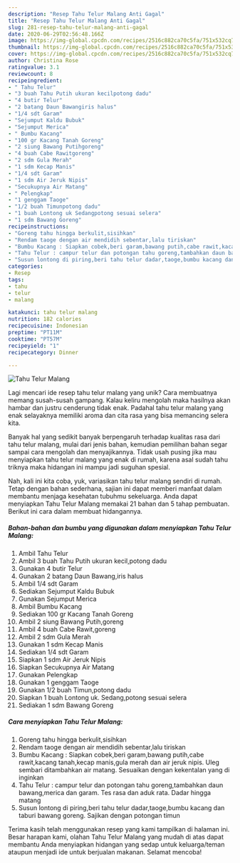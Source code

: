 ```yaml
---
description: "Resep Tahu Telur Malang Anti Gagal"
title: "Resep Tahu Telur Malang Anti Gagal"
slug: 281-resep-tahu-telur-malang-anti-gagal
date: 2020-06-29T02:56:48.166Z
image: https://img-global.cpcdn.com/recipes/2516c882ca70c5fa/751x532cq70/tahu-telur-malang-foto-resep-utama.jpg
thumbnail: https://img-global.cpcdn.com/recipes/2516c882ca70c5fa/751x532cq70/tahu-telur-malang-foto-resep-utama.jpg
cover: https://img-global.cpcdn.com/recipes/2516c882ca70c5fa/751x532cq70/tahu-telur-malang-foto-resep-utama.jpg
author: Christina Rose
ratingvalue: 3.1
reviewcount: 8
recipeingredient:
- " Tahu Telur"
- "3 buah Tahu Putih ukuran kecilpotong dadu"
- "4 butir Telur"
- "2 batang Daun Bawangiris halus"
- "1/4 sdt Garam"
- "Sejumput Kaldu Bubuk"
- "Sejumput Merica"
- " Bumbu Kacang"
- "100 gr Kacang Tanah Goreng"
- "2 siung Bawang Putihgoreng"
- "4 buah Cabe Rawitgoreng"
- "2 sdm Gula Merah"
- "1 sdm Kecap Manis"
- "1/4 sdt Garam"
- "1 sdm Air Jeruk Nipis"
- "Secukupnya Air Matang"
- " Pelengkap"
- "1 genggam Taoge"
- "1/2 buah Timunpotong dadu"
- "1 buah Lontong uk Sedangpotong sesuai selera"
- "1 sdm Bawang Goreng"
recipeinstructions:
- "Goreng tahu hingga berkulit,sisihkan"
- "Rendam taoge dengan air mendidih sebentar,lalu tiriskan"
- "Bumbu Kacang : Siapkan cobek,beri garam,bawang putih,cabe rawit,kacang tanah,kecap manis,gula merah dan air jeruk nipis. Uleg sembari ditambahkan air matang. Sesuaikan dengan kekentalan yang di inginkan"
- "Tahu Telur : campur telur dan potongan tahu goreng,tambahkan daun bawang,merica dan garam. Tes rasa dan aduk rata. Dadar hingga matang"
- "Susun lontong di piring,beri tahu telur dadar,taoge,bumbu kacang dan taburi bawang goreng. Sajikan dengan potongan timun"
categories:
- Resep
tags:
- tahu
- telur
- malang

katakunci: tahu telur malang 
nutrition: 182 calories
recipecuisine: Indonesian
preptime: "PT11M"
cooktime: "PT57M"
recipeyield: "1"
recipecategory: Dinner

---
```



![Tahu Telur Malang](https://img-global.cpcdn.com/recipes/2516c882ca70c5fa/751x532cq70/tahu-telur-malang-foto-resep-utama.jpg)

Lagi mencari ide resep tahu telur malang yang unik? Cara membuatnya memang susah-susah gampang. Kalau keliru mengolah maka hasilnya akan hambar dan justru cenderung tidak enak. Padahal tahu telur malang yang enak selayaknya memiliki aroma dan cita rasa yang bisa memancing selera kita.



Banyak hal yang sedikit banyak berpengaruh terhadap kualitas rasa dari tahu telur malang, mulai dari jenis bahan, kemudian pemilihan bahan segar sampai cara mengolah dan menyajikannya. Tidak usah pusing jika mau menyiapkan tahu telur malang yang enak di rumah, karena asal sudah tahu triknya maka hidangan ini mampu jadi suguhan spesial.


Nah, kali ini kita coba, yuk, variasikan tahu telur malang sendiri di rumah. Tetap dengan bahan sederhana, sajian ini dapat memberi manfaat dalam membantu menjaga kesehatan tubuhmu sekeluarga. Anda dapat menyiapkan Tahu Telur Malang memakai 21 bahan dan 5 tahap pembuatan. Berikut ini cara dalam membuat hidangannya.

<!--inarticleads1-->

##### Bahan-bahan dan bumbu yang digunakan dalam menyiapkan Tahu Telur Malang:

1. Ambil  Tahu Telur
1. Ambil 3 buah Tahu Putih ukuran kecil,potong dadu
1. Gunakan 4 butir Telur
1. Gunakan 2 batang Daun Bawang,iris halus
1. Ambil 1/4 sdt Garam
1. Sediakan Sejumput Kaldu Bubuk
1. Gunakan Sejumput Merica
1. Ambil  Bumbu Kacang
1. Sediakan 100 gr Kacang Tanah Goreng
1. Ambil 2 siung Bawang Putih,goreng
1. Ambil 4 buah Cabe Rawit,goreng
1. Ambil 2 sdm Gula Merah
1. Gunakan 1 sdm Kecap Manis
1. Sediakan 1/4 sdt Garam
1. Siapkan 1 sdm Air Jeruk Nipis
1. Siapkan Secukupnya Air Matang
1. Gunakan  Pelengkap
1. Gunakan 1 genggam Taoge
1. Gunakan 1/2 buah Timun,potong dadu
1. Siapkan 1 buah Lontong uk. Sedang,potong sesuai selera
1. Sediakan 1 sdm Bawang Goreng




<!--inarticleads2-->

##### Cara menyiapkan Tahu Telur Malang:

1. Goreng tahu hingga berkulit,sisihkan
1. Rendam taoge dengan air mendidih sebentar,lalu tiriskan
1. Bumbu Kacang : Siapkan cobek,beri garam,bawang putih,cabe rawit,kacang tanah,kecap manis,gula merah dan air jeruk nipis. Uleg sembari ditambahkan air matang. Sesuaikan dengan kekentalan yang di inginkan
1. Tahu Telur : campur telur dan potongan tahu goreng,tambahkan daun bawang,merica dan garam. Tes rasa dan aduk rata. Dadar hingga matang
1. Susun lontong di piring,beri tahu telur dadar,taoge,bumbu kacang dan taburi bawang goreng. Sajikan dengan potongan timun




Terima kasih telah menggunakan resep yang kami tampilkan di halaman ini. Besar harapan kami, olahan Tahu Telur Malang yang mudah di atas dapat membantu Anda menyiapkan hidangan yang sedap untuk keluarga/teman ataupun menjadi ide untuk berjualan makanan. Selamat mencoba!
